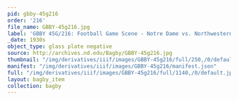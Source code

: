 ```yaml
---
pid: gbby-45g216
order: '216'
file_name: GBBY-45g216.jpg
label: 'GBBY 45G/216: Football Game Scene - Notre Dame vs. Northwestern - c1930s'
_date: 1930s
object_type: glass plate negative
source: http://archives.nd.edu/Bagby/GBBY-45g216.jpg
thumbnail: "/img/derivatives/iiif/images/GBBY-45g216/full/250,/0/default.jpg"
manifest: "/img/derivatives/iiif/images/GBBY-45g216/manifest.json"
full: "/img/derivatives/iiif/images/GBBY-45g216/full/1140,/0/default.jpg"
layout: bagby_item
collection: bagby
---
```

